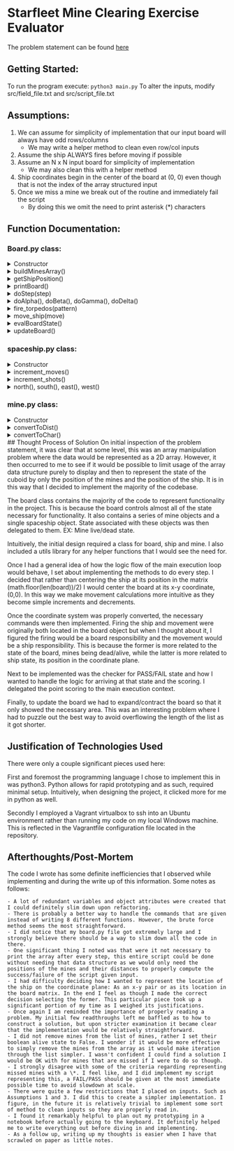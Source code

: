 # Starfleet Mine Clearing Exercise Evaluator

The problem statement can be found [here](Problem.txt)

## Getting Started:
To run the program execute:
    `python3 main.py`
To alter the inputs, modify src/field_file.txt and src/script_file.txt
## Assumptions:
1. We can assume for simplicity of implementation that our input board will always have odd rows/columns
   - We may write a helper method to clean even row/col inputs
2. Assume the ship ALWAYS fires before moving if possible
3. Assume an N x N input board for simplicity of implementation
   - We may also clean this with a helper method
4. Ship coordinates begin in the center of the board at (0, 0) even though that is not the index of the array structured input
5. Once we miss a mine we break out of the routine and immediately fail the script
   - By doing this we omit the need to print asterisk (\*) characters


## Function Documentation:
### Board.py class:
<details>
  <summary>Constructor</summary>
   The constructor takes in an input start_board object which we create from a .txt file.
   The start_board object is a 2 d array

   Intialized Variables
      - self.starting_board: Local storage of the starting board
      - self.mines: Given the starting board, we call the buildMinesArray() method to create a list of Mine objects
      - self.num_mines: A count of the mines list
      - self.ship: An object of type spaceship
      - self.ship_start_position: Simply a dict with (0,0) x-y coordinates we generate by calling getShipPosition()
      - self.current_board: We preserve board state here, initialized to a copy of starting_board
      - self.MOVES: A list of possible ship movements
      - self.PATTERNS: A list of possible firing patterns
      - self.ship_position: The ship's current position, initialized to getShipPosition() at (0,0)
      - self.z_position: The ship's depth in the cuboid, initialized to 0
      - self.move_count: The ship's movement count, initialized to 0
      - self.fire_count: The ship's fire count, initialized to 0      
</details>
<details>
  <summary>buildMinesArray()</summary>
  Builds the list of mines on the starting board, populates them with Mine objects to represent attributes of the mine
</details>
<details>
  <summary>getShipPosition()</summary>
  Returns the x, y coordinates of the ship
</details>
<details>
  <summary>printBoard()</summary>
  Prints the board as an ASCII representation
</details>
<details>
  <summary>doStep(step)</summary>
  Primary step action controller, given an input step list does the steps in the list
  Restricted by assumption 2
</details>
<details>
  <summary>doAlpha(), doBeta(), doGamma(), doDelta()</summary>
  Does firing pattern Alpha. The methods for Beta, Gamma, and Delta are nearly identical
</details>
<details>
  <summary>fire_torpedos(pattern)</summary>
  Implementation of the action of firing torpedos. Deprecates action to the proper firing pattern methods
</details>
<details>
  <summary>move_ship(move)</summary>
  Moves the position of the ship, deprecates movement to the ship's movement methods
</details>
<details>
  <summary>evalBoardState()</summary>
  Evaluates the board state and returns a PASS/FAIL string if those requirements are met
</details>
<details>
  <summary>updateBoard()</summary>
  Updates the visual representation of the board and associated board state
</details>

### spaceship.py class:
<details>
  <summary>Constructor</summary>
  Creates a spaceship object, tracking it's x-y position and the number of moves executed and shots fired
</details>
<details>
  <summary>increment_moves()</summary>
  Increment the moves_executed attribute
</details>
<details>
  <summary>increment_shots()</summary>
  Increment the shots_fired attribute
</details>
<details>
  <summary>north(), south(), east(), west()</summary>
  Increment the x-y positions of the ship in accordance with the correct N/S/E/W function
</details>

### mine.py class:
<details>
  <summary>Constructor</summary>
  Initialize the x, y coordinates of the mine and its 'depth' in the cuboid
  Also initialize the mine's live/dead state and helper variables for calculations
</details>
<details>
  <summary>convertToDist()</summary>
  Convert a character input value into a numeric distance based on ASCII code
</details>
<details>
  <summary>convertToChar()</summary>
  Reverse conversion used to calculate mine updated distance and build a character
</details>
## Thought Process of Solution
On initial inspection of the problem statement, it was clear that at some level, this was an array manipulation problem where the data would be represented as a 2D array. However, it then occurred to me to see if it would be possible to limit usage of the array data structure purely to display and then to represent the state of the cuboid by only the position of the mines and the position of the ship. It is in this way that I decided to implement the majority of the codebase.

The board class contains the majority of the code to represent functionality in the project. This is because the board controls almost all of the state necessary for functionality. It also contains a series of mine objects and a single spaceship object. State associated with these objects was then delegated to them. EX: Mine live/dead state.

Intuitively, the initial design required a class for board, ship and mine. I also included a utils library for any helper functions that I would see the need for.

Once I had a general idea of how the logic flow of the main execution loop would behave, I set about implementing the methods to do every step. I decided that rather than centering the ship at its position in the matrix (math.floor(len(board))/2) I would center the board at its x-y coordinate, (0,0). In this way we make movement calculations more intuitive as they become simple increments and decrements.

Once the coordinate system was properly converted, the necessary commands were then implemented. Firing the ship and movement were originally both located in the board object but when I thought about it, I figured the firing would be a board responsibility and the movement would be a ship responsibility. This is because the former is more related to the state of the board, mines being dead/alive, while the latter is more related to ship state, its position in the coordinate plane.

Next to be implemented was the checker for PASS/FAIL state and how I wanted to handle the logic for arriving at that state and the scoring. I delegated the point scoring to the main execution context.

Finally, to update the board we had to expand/contract the board so that it only showed the necessary area. This was an interesting problem where I had to puzzle out the best way to avoid overflowing the length of the list as it got shorter.
## Justification of Technologies Used
There were only a couple significant pieces used here:

First and foremost the programming language I chose to implement this in was python3.
Python allows for rapid prototyping and as such, required minimal setup. Intuitively, when designing the project, it clicked more for me in python as well.

Secondly I employed a Vagrant virtualbox to ssh into an Ubuntu environment rather than running my code on my local Windows machine.
This is reflected in the Vagrantfile configuration file located in the repository.
## Afterthoughts/Post-Mortem
The code I wrote has some definite inefficiencies that I observed while implementing and during the write up of this information. Some notes as follows:

    - A lot of redundant variables and object attributes were created that I could definitely slim down upon refactoring.
    - There is probably a better way to handle the commands that are given instead of writing 8 different functions. However, the brute force method seems the most straightforward.
    - I did notice that my board.py file got extremely large and I strongly believe there should be a way to slim down all the code in there.
    - One significant thing I noted was that were it not necessary to print the array after every step, this entire script could be done without needing that data structure as we would only need the positions of the mines and their distances to properly compute the success/failure of the script given input.
    - I had difficulty deciding how I wanted to represent the location of the ship on the coordinate plane: As an x-y pair or as its location in the board matrix. In the end I feel as though I made the correct decision selecting the former. This particular piece took up a significant portion of my time as I weighed its justifications.
    - Once again I am reminded the importance of properly reading a problem. My initial few readthroughs left me baffled as to how to construct a solution, but upon stricter examination it became clear that the implementation would be relatively straightforward.
    - I did not remove mines from the list of mines, rather I set their boolean alive state to False. I wonder if it would be more effective to simply remove the mines from the array as it would make iteration through the list simpler. I wasn't confident I could find a solution I would be OK with for mines that are missed if I were to do so though.
    - I strongly disagree with some of the criteria regarding representing missed mines with a \*. I feel like, and I did implement my script representing this, a FAIL/PASS should be given at the most immediate possible time to avoid slowdown at scale.
    - There were quite a few restrictions that I placed on inputs. Such as Assumptions 1 and 3. I did this to create a simpler implementation. I figure, in the future it is relatively trivial to implement some sort of method to clean inputs so they are properly read in.
    - I found it remarkably helpful to plan out my prototyping in a notebook before actually going to the keyboard. It definitely helped me to write everything out before diving in and implementing.
    - As a follow up, writing up my thoughts is easier when I have that scrawled on paper as little notes.
